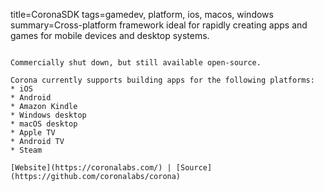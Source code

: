 title=CoronaSDK
tags=gamedev, platform, ios, macos, windows
summary=Cross-platform framework ideal for rapidly creating apps and games for mobile devices and desktop systems. 
~~~~~~

Commercially shut down, but still available open-source.

Corona currently supports building apps for the following platforms:
* iOS
* Android
* Amazon Kindle
* Windows desktop
* macOS desktop
* Apple TV
* Android TV
* Steam

[Website](https://coronalabs.com/) | [Source](https://github.com/coronalabs/corona)
